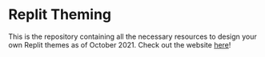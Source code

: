 # Replit Theming

This is the repository containing all the necessary resources to design your own Replit themes as of October 2021. Check out the website [here](https://bd103.github.io/Replit-Theming)!
